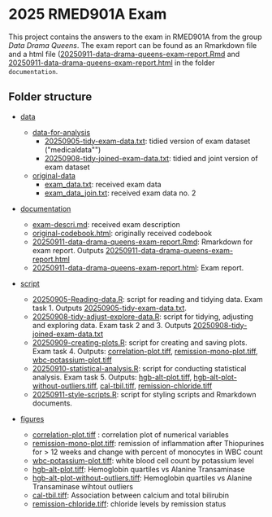 # 2025 RMED901A Exam
This project contains the answers to the exam in RMED901A from the group _Data Drama Queens_.
The exam report can be found as an Rmarkdown file and a html file ([20250911-data-drama-queens-exam-report.Rmd](documentation/20250911-data-drama-queens-exam-report.Rmd) and [20250911-data-drama-queens-exam-report.html](documentation/20250911-data-drama-queens-exam-report.html) in the folder `documentation`.

## Folder structure
* [data](data)
    + [data-for-analysis](data/data-for-analysis)
      + [20250905-tidy-exam-data.txt](data/data-for-analysis/20250905-tidy-exam-data.txt): tidied version of exam dataset ("medicaldata"")
      + [20250908-tidy-joined-exam-data.txt](data/data-for-analysis/20250908-tidy-joined-exam-data.txt): tidied and joint version of exam dataset
    + [original-data](data/original-data)   
      + [exam_data.txt](data/original-data/exam_data.txt): received exam data
      + [exam_data_join.txt](data/original-data/exam_data_join.txt): received exam data no. 2
      

* [documentation](documentation)
    + [exam-descri.md](documentation/exam-descri.md): received exam description
    + [original-codebook.html](documentation/original-codebook.html): originally received codebook
    + [20250911-data-drama-queens-exam-report.Rmd](documentation/20250911-data-drama-queens-exam-report.Rmd): Rmarkdown for exam report. 
       Outputs   [20250911-data-drama-queens-exam-report.html](documentation/20250911-data-drama-queens-exam-report.html.htlm)
    + [20250911-data-drama-queens-exam-report.html](documentation/20250911-data-drama-queens-exam-report.html): Exam report. 
      
* [script](script)
    + [20250905-Reading-data.R](script/20250905-Reading-data.R): script for reading and tidying data. Exam task 1. Outputs [20250905-tidy-exam-data.txt]().
    + [20250908-tidy-adjust-explore-data.R](script/20250908-tidy-adjust-explore-data.R): script for tidying, adjusting and exploring data. Exam task 2 and 3. Outputs [20250908-tidy-joined-exam-data.txt](data/20250908-tidy-joined-exam-data.txt)
    + [20250909-creating-plots.R](script/20250909-creating-plots.R): script for creating and saving plots. Exam task 4. Outputs:
      [correlation-plot.tiff](figures/correlation-plot.tiff),
      [remission-mono-plot.tiff](figures/remission-mono-plot.tiff), 
      [wbc-potassium-plot.tiff](figures/wbc-potassium-plot.tiff)
    + [20250910-statistical-analysis.R](script/20250910-statistical-analysis.R):  script for conducting statistical analysis. Exam task 5. Outputs:
    [hgb-alt-plot.tiff](figures/hgb-alt-plot.tiff),
    [hgb-alt-plot-without-outliers.tiff](figures/hgb-alt-plot-without-outliers.tiff),
    [cal-tbil.tiff](figures/cal-tbil.tiff),
    [remission-chloride.tiff](figures/remission-chloride.tiff)
    + [20250911-style-scripts.R](scripts/20250911-style-scripts.R): script for styling scripts and Rmarkdown documents.

* [figures](figures)
    + [correlation-plot.tiff](figures/correlation-plot.tiff) : correlation plot of numerical variables
    + [remission-mono-plot.tiff](figures/remission-mono-plot.tiff): remission of inflammation after Thiopurines for > 12 weeks and change with percent of monocytes in WBC count
    + [wbc-potassium-plot.tiff](figures/wbc-potassium-plot.tiff): white blood cell count by potassium level
    + [hgb-alt-plot.tiff](figures/hgb-alt-plot.tiff): Hemoglobin quartiles vs Alanine Transaminase
    + [hgb-alt-plot-without-outliers.tiff](figures/hgb-alt-plot-without-outliers.tiff): Hemoglobin quartiles vs Alanine Transaminase wihtout outliers
    + [cal-tbil.tiff](figures/cal-tbil.tiff): Association between calcium and total bilirubin
    + [remission-chloride.tiff](figures/remission-chloride.tiff): chloride levels by remission status

